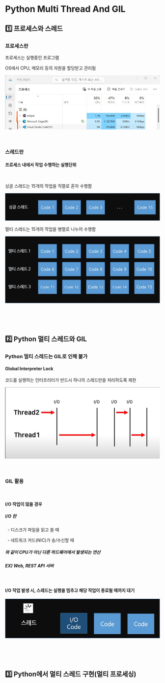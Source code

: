 <h1>Python Multi Thread And GIL</h1>
<h2>1️⃣ 프로세스와 스레드</h2>
<h3>프로세스란</h3>
<p>프로세스는 실행중인 프로그램</p>
<p>OS에서 CPU, 메모리 등의 자원을 할당받고 관리됨</p>
<img src="./Process.jpg">
<br><br><br>
<h3>스레드란</h3>
<h4>프로세스 내에서 작업 수행하는 실행단위</h4>
<br>
<p>싱글 스레드는 15개의 작업을 직렬로 혼자 수행함</p>
<img src="./SingleThread.jpg" width=700>
<br>
<p>멀티 스레드는 15개의 작업을 병렬로 나누어 수행함</p>
<img src="./MutliThread.jpg" width=700>
<br><br><br><br><br>
<h2>2️⃣ Python 멀티 스레드와 GIL</h2>
<h3>Python 멀티 스레드는 GIL로 인해 불가</h3>
<h4>Global Interpreter Lock</h4>
<p>코드를 실행하는 인터프리터가 반드시 하나의 스레드만을 처리하도록 제한</p>
<img src="./PythonGIL.png">
<br><br><br>
<h3>GIL 활용</h3>
<br>
<h4>I/O 작업이 많을 경우</h4>
<h5>I/O 란</h5>
<p>&nbsp; - 디스크가 파일을 읽고 쓸 때</p>
<p>&nbsp; - 네트워크 카드(NIC)가 송/수신할 때</p>
<h5>와 같이 CPU가 아닌 다른 하드웨어에서 발생되는 연산</h5>
<h5>EX) Web, REST API 서버 </h5>
<br>
<h4>I/O 작업 발생 시, 스레드는 실행을 멈추고 해당 작업이 종료될 때까지 대기</h4>
<img src="./IOThread.jpg">
<br><br><br><br><br>

<h2>3️⃣ Python에서 멀티 스레드 구현(멀티 프로세싱)</h2>
